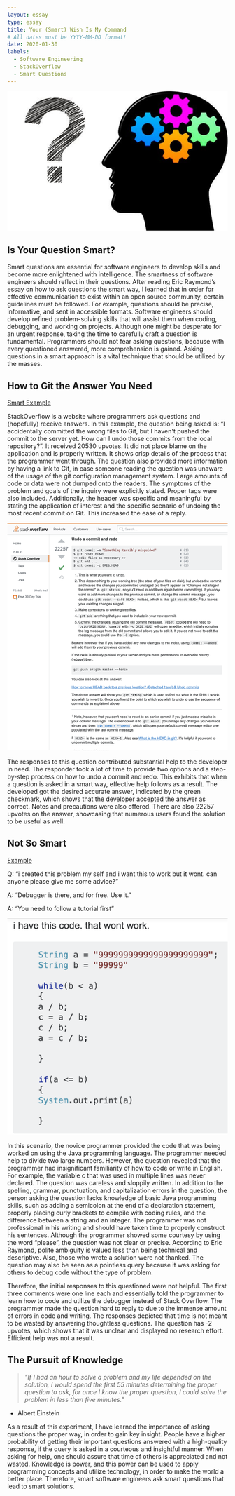 ```yaml
---
layout: essay
type: essay
title: Your (Smart) Wish Is My Command
# All dates must be YYYY-MM-DD format!
date: 2020-01-30
labels:
  - Software Engineering
  - StackOverflow
  - Smart Questions
---
```


<img class="ui medium center image" src="../images/gear.jpg">

## Is Your Question Smart?

Smart questions are essential for software engineers to develop skills and become more enlightened with intelligence. The smartness of software engineers should reflect in their questions. After reading Eric Raymond’s essay on how to ask questions the smart way, I learned that in order for effective communication to exist within an open source community, certain guidelines must be followed. For example, questions should be precise, informative, and sent in accessible formats. Software engineers should develop refined problem-solving skills that will assist them when coding, debugging, and working on projects. Although one might be desperate for an urgent response, taking the time to carefully craft a question is fundamental. Programmers should not fear asking questions, because with every questioned answered, more comprehension is gained. Asking questions in a smart approach is a vital technique that should be utilized by the masses. 

## How to Git the Answer You Need

[Smart Example](https://stackoverflow.com/questions/927358/how-do-i-undo-the-most-recent-local-commits-in-git)

StackOverflow is a website where programmers ask questions and (hopefully) receive answers.
In this example, the question being asked is: “I accidentally committed the wrong files to Git, but I haven't pushed the commit to the server yet. How can I undo those commits from the local repository?”. It received 20530 upvotes. It did not place blame on the application and is properly written. It shows crisp details of the process that the programmer went through. The question also provided more information by having a link to Git, in case someone reading the question was unaware of the usage of the git configuration management system. Large amounts of code or data were not dumped onto the readers. The symptoms of the problem and goals of the inquiry were explicitly stated. Proper tags were also included. Additionally, the header was specific and meaningful by stating the application of interest and the specific scenario of undoing the most recent commit on Git. This increased the ease of a reply. 

<img class="ui right floated image" src="../images/git.png">

The responses to this question contributed substantial help to the developer in need. The responder took a lot of time to provide two options and a step-by-step process on how to undo a commit and redo. This exhibits that when a question is asked in a smart way, effective help follows as a result. The developed got the desired accurate answer, indicated by the green checkmark, which shows that the developer accepted the answer as correct. Notes and precautions were also offered. There are also 22257 upvotes on the answer, showcasing that numerous users found the solution to be useful as well. 

## Not So Smart  

[Example](https://stackoverflow.com/questions/24722329/im-new-to-programming-in-java-and-my-code-wont-work-any-tips-please)

Q: “i created this problem my self and i want this to work but it wont. can anyone please give me some advice?”

A: “Debugger is there, and for free. Use it.”

A: “You need to follow a tutorial first”

<img class="ui medium left floated image" src="../images/no.png">

In this scenario, the novice programmer provided the code that was being worked on using the Java programming language. The programmer needed help to divide two large numbers. However, the question revealed that the programmer had insignificant familiarity of how to code or write in English. For example, the variable c that was used in multiple lines was never declared. The question was careless and sloppily written. In addition to the spelling, grammar, punctuation, and capitalization errors in the question, the person asking the question lacks knowledge of basic Java programming skills, such as adding a semicolon at the end of a declaration statement, properly placing curly brackets to compile with coding rules, and the difference between a string and an integer. The programmer was not professional in his writing and should have taken time to properly construct his sentences. Although the programmer showed some courtesy by using the word “please”, the question was not clear or precise. According to Eric Raymond, polite ambiguity is valued less than being technical and descriptive. Also, those who wrote a solution were not thanked. The question may also be seen as a pointless query because it was asking for others to debug code without the type of problem. 

Therefore, the initial responses to this questioned were not helpful. The first three comments were one line each and essentially told the programmer to learn how to code and utilize the debugger instead of Stack Overflow. The programmer made the question hard to reply to due to the immense amount of errors in code and writing. The responses depicted that time is not meant to be wasted by answering thoughtless questions. The question has -2 upvotes, which shows that it was unclear and displayed no research effort. Efficient help was not a result. 

## The Pursuit of Knowledge  

>*"If I had an hour to solve a problem and my life depended on the solution, I would spend the first 55 minutes determining the proper question to ask, for once I know the proper question, I could solve the problem in less than five minutes."*
- Albert Einstein

As a result of this experiment, I have learned the importance of asking questions the proper way, in order to gain key insight. People have a higher probability of getting their important questions answered with a high-quality response, if the query is asked in a courteous and insightful manner. When asking for help, one should assure that time of others is appreciated and not wasted. Knowledge is power, and this power can be used to apply programming concepts and utilize technology, in order to make the world a better place. Therefore, smart software engineers ask smart questions that lead to smart solutions.  
